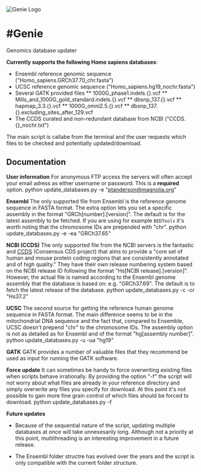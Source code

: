 ![Genie Logo](https://dl.dropbox.com/u/116686/genie-logo.png "Genie: Genomics database updater")

#Genie
=====

Genomics database updater

__Currently supports the following Homo sapiens databases__:
* Ensembl reference genomic sequence ("Homo_sapiens.GRCh37.70_chr.fasta")
* UCSC reference genomic sequence ("Homo_sapiens.hg19_nochr.fasta")
* Several GATK provided files
** 1000G_phase1.indels.{}.vcf
** Mills_and_1000G_gold_standard.indels.{}.vcf
** dbsnp_137.{}.vcf
** hapmap_3.3.{}.vcf
** 1000G_omni2.5.{}.vcf
** dbsnp_137.{}.excluding_sites_after_129.vcf
* The CCDS curated and non-redundant database from NCBI ("CCDS.{}_nochr.txt")

The main script is callabe from the terminal and the user requests which files to be checked and potentially updated/download.

## Documentation

**User information**
For anonymous FTP access the servers will often accept your email adress as either username or password. This is a **required** option.
	python update_databases.py -e "ptanderson@magnolia.org"

**Ensembl**
The only supported file from Ensembl is the reference genome sequence in FASTA format. The extra option lets you set a specific assembly in the format "GRCh[number].[version]". The default is for the latest assembly to be fetched. If you are using for example `BEDTools` it's worth noting that the chromosome IDs are prepended with "chr".
	python update_databases.py -e -ea "GRCh37.65"

**NCBI (CCDS)**
The only supported file from the NCBI servers is the fantastic and [CCDS](http://www.ncbi.nlm.nih.gov/CCDS/CcdsBrowse.cgi) (Consensus CDS project) that aims to provide a "core set of human and mouse protein coding regions that are consistently annotated and of high quality." They have their own release numbering system based on the NCBI release ID following the format "Hs[NCBI release].[version]". However, the actual file is named according to the Ensembl genome assembly that the database is based on: e.g. "GRCh37.69". The default is to fetch the latest release of the database.
	python update_databases.py -c -cr "Hs37.2"

**UCSC**
The second source for getting the reference human genome sequence in FASTA format. The main difference seems to be in the mitochondrial DNA sequence and the fact that, compared to Ensemble, UCSC doesn't prepend "chr" to the chromosome IDs. The assembly option is not as detailed as for Ensembl and of the format "hg[assembly number]".
	python update_databases.py -u -ua "hg19"

**GATK**
GATK provides a number of valuable files that they recommend be used as input for running the GATK software. 

**Force update**
It can sometimes be handy to force overwriting existing files when scripts behave irrationally. By providing the option "-f" the script will not worry about what files are already in your reference directory and simply overwrite any files you specify for download. At this point it's not possible to gain more fine grain control of which files should be forced to download.
	python update_databases.py -f

**Future updates**
* Because of the sequential nature of the script, updating multiple databases at once will take unnesesarily long. Although not a priority at this point, multithreading is an interesting improvement in a future release.

* The Ensembl folder structre has evolved over the years and the script is only compatible with the current folder structure.